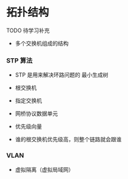 # 拓扑结构

TODO 待学习补充

* 多个交换机组成的结构

### STP 算法

* STP 是用来解决环路问题的  最小生成树

* 根交换机
* 指定交换机
* 网桥协议数据单元
* 优先级向量

* 谁的根交换机优先级高，则整个链路就会跟谁

### VLAN

* 虚拟隔离（虚拟局域网）